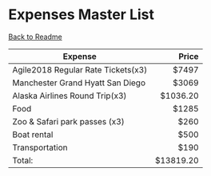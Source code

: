 # Expenses Master List
[Back to Readme](https://github.com/jasminetan/se-trip-plan/blob/master/README.md)

| Expense                            | Price     |
|------------------------------------|----------:|
| Agile2018 Regular Rate Tickets(x3) | $7497     |
| Manchester Grand Hyatt San Diego   | $3069     |
| Alaska Airlines Round Trip(x3)     | $1036.20  |
| Food                               | $1285     |
| Zoo & Safari park passes (x3)      | $260      |
| Boat rental                        | $500      |
| Transportation                     | $190      |
| Total:                             | $13819.20 |

